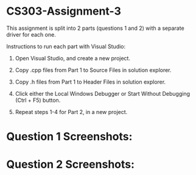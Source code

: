 # CS303-Assignment-3

This assignment is split into 2 parts (questions 1 and 2) with a separate driver for each one.

Instructions to run each part with Visual Studio:

1. Open Visual Studio, and create a new project.

2. Copy .cpp files from Part 1 to Source Files in solution explorer.

3. Copy .h files from Part 1 to Header Files in solution explorer.

4. Click either the Local Windows Debugger or Start Without Debugging (Ctrl + F5) button.

5. Repeat steps 1-4 for Part 2, in a new project.

# Question 1 Screenshots:

# Question 2 Screenshots:

